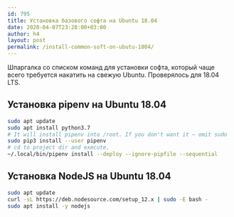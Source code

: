 ```yaml
---
id: 795
title: Установка базового софта на Ubuntu 18.04
date: 2020-04-07T23:28:00+03:00
author: h4
layout: post
permalink: /install-common-soft-on-ubutu-1804/
---
```


Шпаргалка со списком команд для установки софта, который чаще всего требуется накатить на свежую Ubuntu. 
Проверялось для 18.04 LTS.

## Установка pipenv на Ubuntu 18.04

```bash
sudo apt update
sudo apt install python3.7
# It will install pipenv into /root. If you don't want it – omit sudo
sudo pip3 install --user pipenv
# cd to project dir and execute. 
~/.local/bin/pipenv install --deploy --ignore-pipfile --sequential
```

## Установка NodeJS на Ubuntu 18.04

```bash
sudo apt update
curl -sL https://deb.nodesource.com/setup_12.x | sudo -E bash -
sudo apt install -y nodejs
```
